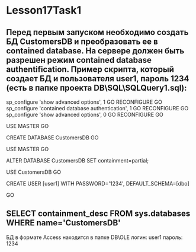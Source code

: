 # Lesson17Task1
Перед первым запуском необходимо создать БД CustomersDB и преобразовать ее в contained database.
На сервере должен быть разрешен режим contained database authentification. Пример скрипта, который
создает БД и пользователя user1, пароль 1234 (есть в папке проекта DB\SQL\SQLQuery1.sql):
------------------------------------------------------
sp_configure 'show advanced options', 1
GO
RECONFIGURE
GO
sp_configure 'contained database authentication', 1
GO
RECONFIGURE
GO
sp_configure 'show advanced options', 0 
GO
RECONFIGURE
GO

USE MASTER
GO

CREATE DATABASE CustomersDB
GO

USE MASTER
GO

ALTER DATABASE CustomersDB
SET containment=partial;

USE CustomersDB
GO

CREATE USER [user1]
WITH PASSWORD='1234',
DEFAULT_SCHEMA=[dbo]

GO

SELECT containment_desc FROM sys.databases
WHERE name='CustomersDB'
--------------------------------------------------
БД в формате Access находится в папке DB\OLE
логин: user1 пароль: 1234 

